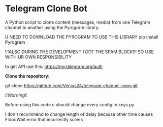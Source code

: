 # Telegram Clone Bot

A Python script to clone content (messages, media) from one Telegram channel to another using the Pyrogram library.

U NEED TO DOWNLOAD THE PYROGRAM TO USE THIS LIBRARY
pip install Pyrogram

!!!ALSO DURING THE DEVELOPMENT I GOT THE SPAM BLOCK!!!
SO USE WITH UR OWN RESPONSIBILITY


to get API use this: https://my.telegram.org/auth

**Clone the repository**:

git clone https://github.com/Venius24/telegram-channel-copy.git


*!!Warning!!*

Before using this code u should change every config in keys.py

I don't recommend to change length of delay because other time causes FloodWait error that incorrectly solves
